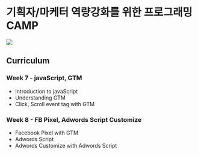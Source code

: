 # 기획자/마케터 역량강화를 위한 프로그래밍 CAMP

![](http://cdn.www.fastcampus.co.kr/wp-content/uploads/2017/12/Artboard-1-3.png)

## Curriculum

### Week 7 - javaScript, GTM

- Introduction to javaScript
- Understanding GTM
- Click, Scroll event tag with GTM


### Week 8 - FB Pixel, Adwords Script Customize
- Facebook Pixel with GTM
- Adwords Script
- Adwords Customize with Adwords Script
